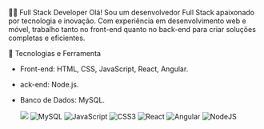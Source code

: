 🧑‍💻 Full Stack Developer
Olá! Sou um desenvolvedor Full Stack apaixonado por tecnologia e inovação. Com experiência em desenvolvimento web e móvel, trabalho tanto no front-end quanto no back-end para criar soluções completas e eficientes.

🚀 Tecnologias e Ferramenta
- Front-end: HTML, CSS, JavaScript, React, Angular.
- ack-end: Node.js.
- Banco de Dados: MySQL.

  
  <img src="https://img.shields.io/badge/html5-%23E34F26.svg?&style=for-the-badge&logo=html5&logoColor=white" /> ![MySQL](https://img.shields.io/badge/mysql-4479A1.svg?style=for-the-badge&logo=mysql&logoColor=white) ![JavaScript](https://img.shields.io/badge/javascript-%23323330.svg?style=for-the-badge&logo=javascript&logoColor=%23F7DF1E) ![CSS3](https://img.shields.io/badge/css3-%231572B6.svg?style=for-the-badge&logo=css3&logoColor=white) ![React](https://img.shields.io/badge/react-%2320232a.svg?style=for-the-badge&logo=react&logoColor=%2361DAFB) ![Angular](https://img.shields.io/badge/angular-%23DD0031.svg?style=for-the-badge&logo=angular&logoColor=white) ![NodeJS](https://img.shields.io/badge/node.js-6DA55F?style=for-the-badge&logo=node.js&logoColor=white)

